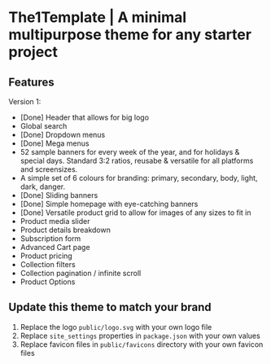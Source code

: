 # The1Template | A minimal multipurpose theme for any starter project 

## Features

Version 1:
- [Done] Header that allows for big logo
- Global search
- [Done] Dropdown menus
- [Done] Mega menus
- 52 sample banners for every week of the year, and for holidays & special days. Standard 3:2 ratios, reusabe & versatile for all platforms and screensizes.
- A simple set of 6 colours for branding: primary, secondary, body, light, dark, danger.
- [Done] Sliding banners
- [Done] Simple homepage with eye-catching banners
- [Done] Versatile product grid to allow for images of any sizes to fit in
- Product media slider
- Product details breakdown
- Subscription form
- Advanced Cart page
- Product pricing
- Collection filters
- Collection pagination / infinite scroll
- Product Options

## Update this theme to match your brand

1. Replace the logo `public/logo.svg` with your own logo file
2. Replace `site_settings` properties in `package.json` with your own values
3. Replace favicon files in `public/favicons` directory with your own favicon files


